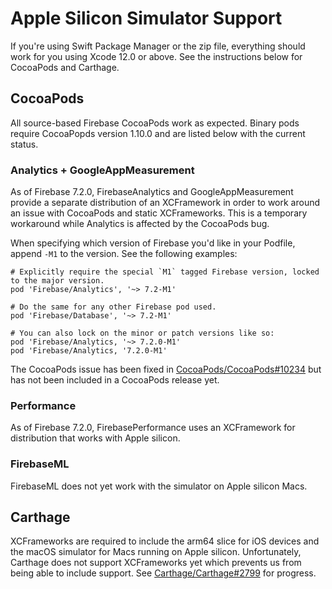 # Apple Silicon Simulator Support

If you're using Swift Package Manager or the zip file, everything should work for you
using Xcode 12.0 or above. See the instructions below for CocoaPods and Carthage.

## CocoaPods

All source-based Firebase CocoaPods work as expected. Binary pods require CocoaPopds version 1.10.0
and are listed below with the current status.

### Analytics + GoogleAppMeasurement

As of Firebase 7.2.0, FirebaseAnalytics and GoogleAppMeasurement provide a separate distribution of
an XCFramework in order to work around an issue with CocoaPods and static XCFrameworks. This is a
temporary workaround while Analytics is affected by the CocoaPods bug.

When specifying which version of Firebase you'd like in your Podfile, append `-M1` to the version.
See the following examples:

```
# Explicitly require the special `M1` tagged Firebase version, locked to the major version.
pod 'Firebase/Analytics', '~> 7.2-M1'

# Do the same for any other Firebase pod used.
pod 'Firebase/Database', '~> 7.2-M1'

# You can also lock on the minor or patch versions like so:
pod 'Firebase/Analytics, '~> 7.2.0-M1'
pod 'Firebase/Analytics, '7.2.0-M1'
```

The CocoaPods issue has been fixed in
[CocoaPods/CocoaPods#10234](https://github.com/CocoaPods/CocoaPods/pull/10234) but has not been
included in a CocoaPods release yet.

### Performance

As of Firebase 7.2.0, FirebasePerformance uses an XCFramework for distribution that works with
Apple silicon.

### FirebaseML

FirebaseML does not yet work with the simulator on Apple silicon Macs.

## Carthage

XCFrameworks are required to include the arm64 slice for iOS devices and the macOS simulator for
Macs running on Apple silicon. Unfortunately, Carthage does not support XCFrameworks yet which
prevents us from being able to include support. See
[Carthage/Carthage#2799](https://github.com/Carthage/Carthage/issues/2799) for progress.


